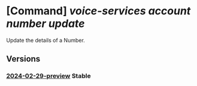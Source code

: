 # [Command] _voice-services account number update_

Update the details of a Number.

## Versions

### [2024-02-29-preview](/Resources/data-plane/microsoft.voiceservices/L2FjY291bnRzL3t9L251bWJlcnMve30=/2024-02-29-preview.xml) **Stable**

<!-- data-plane:microsoft.voiceservices /accounts/{}/numbers/{} 2024-02-29-preview -->
